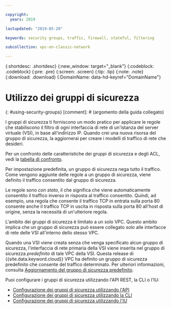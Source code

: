 ```yaml
---

copyright:
  years: 2019

lastupdated: "2019-05-20"

keywords: security groups, traffic, firewall, stateful, filtering

subcollection: vpc-on-classic-network

---
```


{:shortdesc: .shortdesc}
{:new_window: target="_blank"}
{:codeblock: .codeblock}
{:pre: .pre}
{:screen: .screen}
{:tip: .tip}
{:note: .note}
{:download: .download}
{:DomainName: data-hd-keyref="DomainName"}

# Utilizzo dei gruppi di sicurezza
{: #using-security-groups}
[comment]: # (argomento della guida collegato)

I gruppi di sicurezza ti forniscono un modo pratico per applicare le regole che stabiliscono il filtro di ogni interfaccia di rete di un'istanza del server virtuale (VSI), in base all'indirizzo IP. Quando crei una nuova risorsa del gruppo di sicurezza, la aggiornerai per creare i modelli di traffico di rete che desideri.

Per un confronto delle caratteristiche dei gruppi di sicurezza e degli ACL, vedi la [tabella di confronto](/docs/vpc-on-classic-network?topic=vpc-on-classic-network-compare-security-groups-and-access-control-lists).

Per impostazione predefinita, un gruppo di sicurezza nega tutto il traffico. Come vengono aggiunte delle regole a un gruppo di sicurezza, viene definito il traffico consentito dal gruppo di sicurezza.

Le regole sono _con stato_, il che significa che viene automaticamente consentito il traffico inverso in risposta al traffico consentito. Quindi, ad esempio, una regola che consente il traffico TCP in entrata sulla porta 80 consente anche il traffico TCP in uscita in risposta sulla porta 80 all'host di origine, senza la necessità di un'ulteriore regola.

L'ambito dei gruppi di sicurezza è limitato a un solo VPC. Questo ambito implica che un gruppo di sicurezza può essere collegato _solo_ alle interfacce di rete delle VSI all'interno dello stesso VPC.

Quando una VSI viene creata senza che venga specificato alcun gruppo di sicurezza, l'interfaccia di rete primaria della VSI viene inserita nel gruppo di sicurezza _predefinito_ di tale VPC della VSI. Questa release di {{site.data.keyword.cloud}} VPC ha definito un gruppo di sicurezza predefinito che consente del traffico determinato. Per ulteriori informazioni, consulta [Aggiornamento del gruppo di sicurezza predefinito](/docs/vpc-on-classic-network?topic=vpc-on-classic-network-updating-the-default-security-group).

Puoi configurare i gruppi di sicurezza utilizzando l'API REST, la CLI o l'IU:

* [Configurazione dei gruppi di sicurezza utilizzando l'API](/docs/vpc-on-classic-network?topic=vpc-on-classic-network-setting-up-security-groups-using-the-apis)
* [Configurazione dei gruppi di sicurezza utilizzando la CLI](/docs/vpc-on-classic-network?topic=vpc-on-classic-network-setting-up-security-groups-using-the-cli)
* [Configurazione dei gruppi di sicurezza utilizzando l'IU](/docs/vpc-on-classic?topic=vpc-on-classic-creating-a-vpc-using-the-ibm-cloud-console#configuring-the-security-group-for-the-instance)
